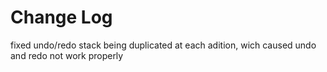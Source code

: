 # Change Log

fixed undo/redo stack being duplicated at each adition, wich caused undo and redo not work properly